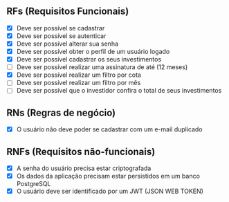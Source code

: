 ## RFs (Requisitos Funcionais)

- [x] Deve ser possível se cadastrar
- [x] Deve ser possível se autenticar
- [x] Deve ser possível alterar sua senha
- [x] Deve ser possível obter o perfil de um usuário logado
- [x] Deve ser possível cadastrar os seus investimentos
- [ ] Deve ser possível realizar uma assinatura de até (12 meses)
- [x] Deve ser possível realizar um filtro por cota
- [ ] Deve ser possível realizar um filtro por mês
- [ ] Deve ser possível que o investidor confira o total de seus investimentos

## RNs (Regras de negócio)

- [x] O usuário não deve poder se cadastrar com um e-mail duplicado

## RNFs (Requisitos não-funcionais)

- [x] A senha do usuário precisa estar criptografada
- [x] Os dados da aplicação precisam estar persistidos em um banco PostgreSQL
- [x] O usuário deve ser identificado por um JWT (JSON WEB TOKEN)
